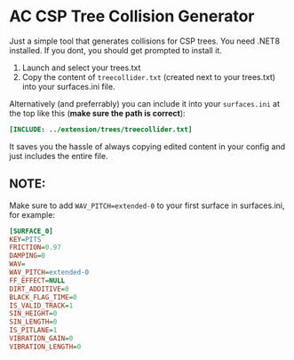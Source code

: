 # AC CSP Tree Collision Generator
 
Just a simple tool that generates collisions for CSP trees. You need .NET8 installed. If you dont, you should get prompted to install it.

1) Launch and select your trees.txt
2) Copy the content of `treecollider.txt` (created next to your trees.txt) into your surfaces.ini file.

Alternatively (and preferrably) you can include it into your `surfaces.ini` at the top like this (__make sure the path is correct__):

```ini
[INCLUDE: ../extension/trees/treecollider.txt]
```
It saves you the hassle of always copying edited content in your config and just includes the entire file.


## NOTE:
Make sure to add `WAV_PITCH=extended-0` to your first surface in surfaces.ini, for example:

```ini
[SURFACE_0]
KEY=PITS
FRICTION=0.97
DAMPING=0
WAV=
WAV_PITCH=extended-0
FF_EFFECT=NULL
DIRT_ADDITIVE=0
BLACK_FLAG_TIME=0
IS_VALID_TRACK=1
SIN_HEIGHT=0
SIN_LENGTH=0
IS_PITLANE=1
VIBRATION_GAIN=0
VIBRATION_LENGTH=0
```